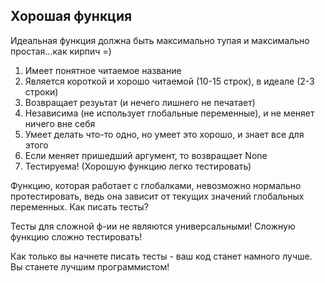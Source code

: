 ## Хорошая функция

Идеальная функция должна быть максимально
тупая и максимально простая...как кирпич =)

1. Имеет понятное читаемое название
2. Является короткой и хорошо читаемой (10-15 строк),
в идеале (2-3 строки)
3. Возвращает резуьтат (и нечего лишнего не печатает)
4. Независима (не использует глобальные переменные),
и не меняет ничего вне себя
5. Умеет делать что-то одно, но умеет это хорошо,
и знает все для этого
6. Если меняет пришедший аргумент, то возвращает None
7. Тестируема! (Хорошую функцию легко тестировать)

Функцию, которая работает с глобалками, невозможно
нормально протестировать, ведь она зависит от текущих
значений глобальных переменных. Как писать тесты?

Тесты для сложной ф-ии не являются универсальными!
Сложную функцию сложно тестировать!

Как только вы начнете писать тесты - ваш код
станет намного лучше. Вы станете лучшим программистом!
